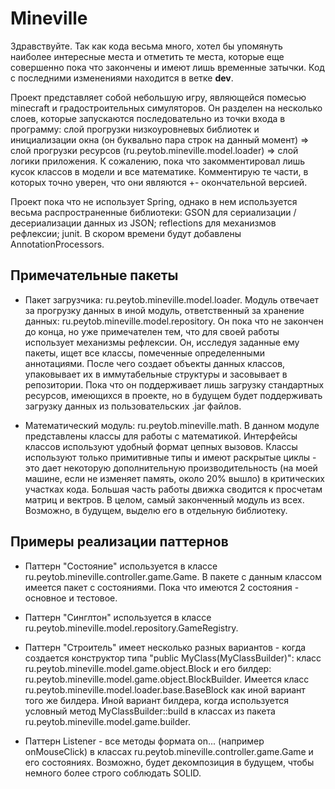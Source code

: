 # Mineville

Здравствуйте. Так как кода весьма много, хотел бы упомянуть наиболее интересные места и отметить те места, которые еще совершенно пока что закончены и имеют лишь временные затычки. Код с последними изменениями находится в ветке **dev**.

Проект представляет собой небольшую игру, являющейся помесью minecraft и градостроительных симуляторов. Он разделен на несколько слоев, которые запускаются последовательно из точки входа в программу: слой прогрузки низкоуровневых библиотек и инициализации окна (он буквально пара строк на данный момент) => слой прогрузки ресурсов (ru.peytob.mineville.model.loader) => слой логики приложения. К сожалению, пока что закомментировал лишь кусок классов в модели и все математике. Комментирую те части, в которых точно уверен, что они являются +- окончательной версией.

Проект пока что не использует Spring, однако в нем используется весьма распространенные библиотеки: GSON для сериализации / десериализации данных из JSON; reflections для механизмов рефлексии; junit. В скором времени будут добавлены AnnotationProcessors.

## Примечательные пакеты

+ Пакет загрузчика: ru.peytob.mineville.model.loader. Модуль отвечает за прогрузку данных в иной модуль, ответственный за хранение данных: ru.peytob.mineville.model.repository. Он пока что не закончен до конца, но уже примечателен тем, что для своей работы использует механизмы рефлексии. Он, исследуя заданные ему пакеты, ищет все классы, помеченные определенными аннотациями. После чего создает объекты данных классов, упаковывает их в иммутабельные структуры и засовывает в репозитории. Пока что он поддерживает лишь загрузку стандартных ресурсов, имеющихся в проекте, но в будущем будет поддерживать загрузку данных из пользовательских .jar файлов.

+ Математический модуль: ru.peytob.mineville.math. В данном модуле представлены классы для работы с математикой. Интерфейсы классов используют удобный формат цепных вызовов. Классы используют только примитивные типы и имеют раскрытые циклы - это дает некоторую дополнительную производительность (на моей машине, если не изменяет память, около 20% вышло) в критических участках кода. Большая часть работы движка сводится к просчетам матриц и вектров. В целом, самый законченный модуль из всех. Возможно, в будущем, выделю его в отдельную библиотеку.

## Примеры реализации паттернов

+ Паттерн "Состояние" используется в классе ru.peytob.mineville.controller.game.Game. В пакете с данным классом имеется пакет с состояниями. Пока что имеются 2 состояния - основное и тестовое.

+ Паттерн "Синглтон" используется в классе ru.peytob.mineville.model.repository.GameRegistry.

+ Паттерн "Строитель" имеет несколько разных вариантов - когда создается конструктор типа "public MyClass(MyClassBuilder)": класс ru.peytob.mineville.model.game.object.Block и его билдер: ru.peytob.mineville.model.game.object.BlockBuilder. Имеется класс ru.peytob.mineville.model.loader.base.BaseBlock как иной вариант того же билдера. Иной вариант билдера, когда используется условный метод MyClassBuilder::build в классах из пакета ru.peytob.mineville.model.game.builder.

+ Паттерн Listener - все методы формата on... (например onMouseClick) в классах ru.peytob.mineville.controller.game.Game и его состояниях. Возможно, будет декомпозиция в будущем, чтобы немного более строго соблюдать SOLID.
